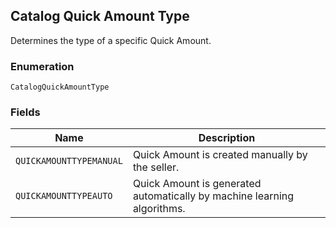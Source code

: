 ## Catalog Quick Amount Type

Determines the type of a specific Quick Amount.

### Enumeration

`CatalogQuickAmountType`

### Fields

| Name | Description |
|  --- | --- |
| `QUICKAMOUNTTYPEMANUAL` | Quick Amount is created manually by the seller. |
| `QUICKAMOUNTTYPEAUTO` | Quick Amount is generated automatically by machine learning algorithms. |


